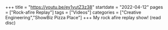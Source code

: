 +++
title = "https://youtu.be/ey1vutZ3z38"
startdate = "2022-04-12"
pages = ["Rock-afire Replay"]
tags = ["Videos"]
categories = ["Creative Engineering","ShowBiz Pizza Place"]
+++
My rock afire replay show! (read disc)
